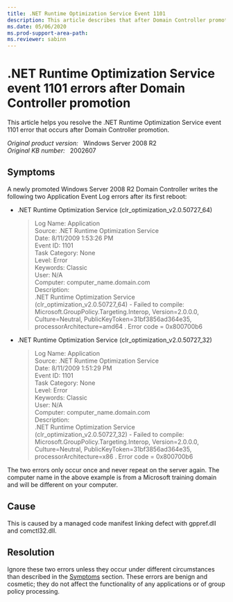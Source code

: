 ```yaml
---
title: .NET Runtime Optimization Service Event 1101
description: This article describes that after Domain Controller promotion, .NET Runtime Optimization Service event 1101 error occurs.
ms.date: 05/06/2020
ms.prod-support-area-path: 
ms.reviewer: sabinn
---
```

# .NET Runtime Optimization Service event 1101 errors after Domain Controller promotion

This article helps you resolve the .NET Runtime Optimization Service event 1101 error that occurs after Domain Controller promotion.

_Original product version:_ &nbsp; Windows Server 2008 R2  
_Original KB number:_ &nbsp; 2002607

## Symptoms

A newly promoted Windows Server 2008 R2 Domain Controller writes the following two Application Event Log errors after its first reboot:

- .NET Runtime Optimization Service (clr_optimization_v2.0.50727_64)

    > Log Name: Application  
    > Source: .NET Runtime Optimization Service  
    > Date: 8/11/2009 1:53:26 PM  
    > Event ID: 1101  
    > Task Category: None  
    > Level: Error  
    > Keywords: Classic  
    > User: N/A  
    > Computer: computer_name.domain.com  
    > Description:  
    > .NET Runtime Optimization Service (clr_optimization_v2.0.50727_64) - Failed to compile: Microsoft.GroupPolicy.Targeting.Interop, Version=2.0.0.0, Culture=Neutral, PublicKeyToken=31bf3856ad364e35, processorArchitecture=amd64 . Error code = 0x800700b6

- .NET Runtime Optimization Service (clr_optimization_v2.0.50727_32)

    > Log Name: Application  
    > Source: .NET Runtime Optimization Service  
    > Date: 8/11/2009 1:51:29 PM  
    > Event ID: 1101  
    > Task Category: None  
    > Level: Error  
    > Keywords: Classic  
    > User: N/A  
    > Computer: computer_name.domain.com  
    > Description:  
    > .NET Runtime Optimization Service (clr_optimization_v2.0.50727_32) - Failed to compile: Microsoft.GroupPolicy.Targeting.Interop, Version=2.0.0.0, Culture=Neutral, PublicKeyToken=31bf3856ad364e35, processorArchitecture=x86 . Error code = 0x800700b6

The two errors only occur once and never repeat on the server again. The computer name in the above example is from a Microsoft training domain and will be different on your computer.

## Cause

This is caused by a managed code manifest linking defect with gppref.dll and comctl32.dll.

## Resolution

Ignore these two errors unless they occur under different circumstances than described in the [Symptoms](#symptoms) section. These errors are benign and cosmetic; they do not affect the functionality of any applications or of group policy processing.
